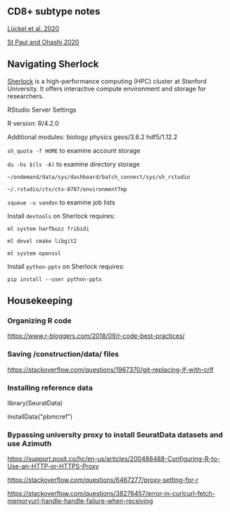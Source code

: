 
## CD8+ subtype notes

[Lückel et al. 2020](https://pubmed.ncbi.nlm.nih.gov/32697883/)

[St Paul and Ohashi 2020](https://pubmed.ncbi.nlm.nih.gov/32624246/)

## Navigating Sherlock

[Sherlock](https://www.sherlock.stanford.edu/docs/#welcome-to-sherlock) is a high-performance computing (HPC) cluster at Stanford University. It offers interactive compute environment and storage for researchers.

RStudio Server Settings

R version: R/4.2.0

Additional modules: biology physics geos/3.6.2 hdf5/1.12.2

`sh_quota -f HOME` to examine account storage

`du -hs $(ls -A)` to examine directory storage

`~/ondemand/data/sys/dashboard/batch_connect/sys/sh_rstudio`

`~/.rstudio/ctx/ctx-8787/environmentTmp` 

`squeue -u vandon` to examine job lists

Install `devtools` on Sherlock requires:

`ml system harfbuzz fribidi`

`ml devel cmake libgit2`

`ml system openssl`

Install `python-pptx` on Sherlock requires:

`pip install --user python-pptx`

## Housekeeping

### Organizing R code
https://www.r-bloggers.com/2018/09/r-code-best-practices/

### Saving /construction/data/ files
https://stackoverflow.com/questions/1967370/git-replacing-lf-with-crlf

### Installing reference data
library(SeuratData)

InstallData("pbmcref")

### Bypassing university proxy to install SeuratData datasets and use Azimuth

https://support.posit.co/hc/en-us/articles/200488488-Configuring-R-to-Use-an-HTTP-or-HTTPS-Proxy

https://stackoverflow.com/questions/6467277/proxy-setting-for-r

https://stackoverflow.com/questions/38276457/error-in-curlcurl-fetch-memoryurl-handle-handle-failure-when-receiving

